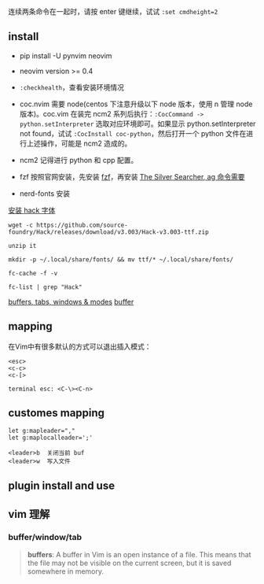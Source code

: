 连续两条命令在一起时，请按 enter 键继续，试试 `:set cmdheight=2`
## install

* pip install -U pynvim neovim

* neovim version >= 0.4

* `:checkhealth`，查看安装环境情况

* coc.nvim 需要 node(centos 下注意升级以下 node 版本，使用 n 管理 node 版本)。coc.vim 在装完 ncm2 系列后执行：`:CocCommand -> python.setInterpreter` 选取对应环境即可。如果显示 python.setInterpreter not found，试试 `:CocInstall coc-python`，然后打开一个 python 文件在进行上述操作，可能是 ncm2 造成的。

* ncm2 记得进行 python 和 cpp 配置。

* fzf 按照官网安装，先安装 [fzf](https://github.com/junegunn/fzf)，再安装 [The Silver Searcher, ag 命令需要](https://github.com/ggreer/the_silver_searcher)

* nerd-fonts 安装

[安装 hack 字体](https://github.com/ryanoasis/nerd-fonts/tree/master/patched-fonts/Hack)
```
wget -c https://github.com/source-foundry/Hack/releases/download/v3.003/Hack-v3.003-ttf.zip

unzip it

mkdir -p ~/.local/share/fonts/ && mv ttf/* ~/.local/share/fonts/

fc-cache -f -v

fc-list | grep "Hack"
```

[buffers, tabs, windows & modes](http://springest.io/vim-buffers-tabs-windows-and-modes)
[buffer](https://harttle.land/2015/11/17/vim-buffer.html)

## mapping

在Vim中有很多默认的方式可以退出插入模式：
```
<esc>
<c-c>
<c-[>

terminal esc: <C-\><C-n>
```

## customes mapping
```
let g:mapleader=","
let g:maplocalleader=';'

<leader>b  关闭当前 buf
<leader>w  写入文件
```
## plugin install and use

## vim 理解

### buffer/window/tab

> **buffers**: A buffer in Vim is an open instance of a file. This means that the file may not be visible on the current screen, but it is saved somewhere in memory.

